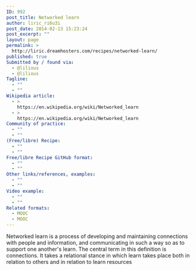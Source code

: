 ```yaml
---
ID: 992
post_title: Networked learn
author: liric_ri6u3i
post_date: 2014-02-13 15:23:24
post_excerpt: ""
layout: page
permalink: >
  http://liric.dreamhosters.com/recipes/networked-learn/
published: true
Submitted by / found via:
  - @lilious
  - @lilious
Tagline:
  - ""
  - ""
Wikipedia article:
  - >
    https://en.wikipedia.org/wiki/Networked_learn
  - >
    https://en.wikipedia.org/wiki/Networked_learn
Community of practice:
  - ""
  - ""
(Free/libre) Recipe:
  - ""
  - ""
Free/libre Recipe GitHub format:
  - ""
  - ""
Other links/references, examples:
  - ""
  - ""
Video example:
  - ""
  - ""
Related formats:
  - MOOC
  - MOOC
---
```

Networked learn is a process of developing and maintaining connections with people and information, and communicating in such a way so as to support one another's learn. The central term in this definition is connections. It takes a relational stance in which learn takes place both in relation to others and in relation to learn resources